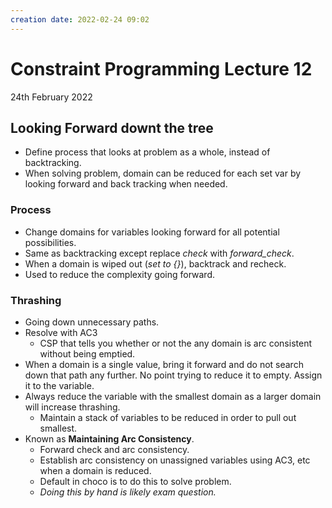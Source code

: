 ```yaml
---
creation date: 2022-02-24 09:02
---
```

#  Constraint Programming Lecture 12
24th February 2022

## Looking Forward downt the tree
- Define process that looks at problem as a whole, instead of backtracking.
- When solving problem, domain can be reduced for each set var by looking forward and back tracking when needed.
### Process
- Change domains for variables looking forward for all potential possibilities.
- Same as backtracking except replace *check* with *forward_check*.
- When a domain is wiped out (*set to {}*), backtrack and recheck.
- Used to reduce the complexity going forward.
### Thrashing
- Going down unnecessary paths.
- Resolve with AC3
	- CSP that tells you whether or not the any domain is arc consistent without being emptied.
- When a domain is a single value, bring it forward and do not search down that path any further. No point trying to reduce it to empty. Assign it to the variable.
- Always reduce the variable with the smallest domain as a larger domain will increase thrashing.
	- Maintain a stack of variables to be reduced in order to pull out smallest.
- Known as **Maintaining Arc Consistency**.
	- Forward check and arc consistency. 
	- Establish arc consistency on unassigned variables using AC3, etc when a domain is reduced.
	- Default in choco is to do this to solve problem.
	- *Doing this by hand is likely exam question.*